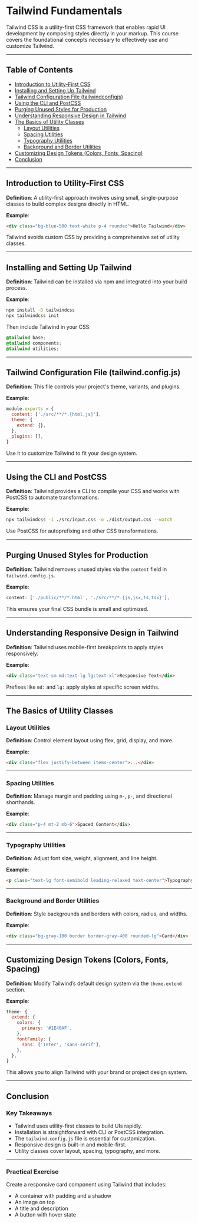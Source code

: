 
# Tailwind Fundamentals

Tailwind CSS is a utility-first CSS framework that enables rapid UI development by composing styles directly in your markup. This course covers the foundational concepts necessary to effectively use and customize Tailwind.

---

## Table of Contents

- [Introduction to Utility-First CSS](#introduction-to-utility-first-css)
- [Installing and Setting Up Tailwind](#installing-and-setting-up-tailwind)
- [Tailwind Configuration File (tailwindconfigjs)](#tailwind-configuration-file-tailwindconfigjs)
- [Using the CLI and PostCSS](#using-the-cli-and-postcss)
- [Purging Unused Styles for Production](#purging-unused-styles-for-production)
- [Understanding Responsive Design in Tailwind](#understanding-responsive-design-in-tailwind)
- [The Basics of Utility Classes](#the-basics-of-utility-classes)
  - [Layout Utilities](#layout-utilities)
  - [Spacing Utilities](#spacing-utilities)
  - [Typography Utilities](#typography-utilities)
  - [Background and Border Utilities](#background-and-border-utilities)
- [Customizing Design Tokens (Colors, Fonts, Spacing)](#customizing-design-tokens-colors-fonts-spacing)
- [Conclusion](#conclusion)

---

## Introduction to Utility-First CSS

**Definition**: A utility-first approach involves using small, single-purpose classes to build complex designs directly in HTML.

**Example**:
```html
<div class="bg-blue-500 text-white p-4 rounded">Hello Tailwind</div>
```

Tailwind avoids custom CSS by providing a comprehensive set of utility classes.

---

## Installing and Setting Up Tailwind

**Definition**: Tailwind can be installed via npm and integrated into your build process.

**Example**:
```bash
npm install -D tailwindcss
npx tailwindcss init
```

Then include Tailwind in your CSS:
```css
@tailwind base;
@tailwind components;
@tailwind utilities;
```

---

## Tailwind Configuration File (tailwind.config.js)

**Definition**: This file controls your project's theme, variants, and plugins.

**Example**:
```js
module.exports = {
  content: ['./src/**/*.{html,js}'],
  theme: {
    extend: {},
  },
  plugins: [],
}
```

Use it to customize Tailwind to fit your design system.

---

## Using the CLI and PostCSS

**Definition**: Tailwind provides a CLI to compile your CSS and works with PostCSS to automate transformations.

**Example**:
```bash
npx tailwindcss -i ./src/input.css -o ./dist/output.css --watch
```

Use PostCSS for autoprefixing and other CSS transformations.

---

## Purging Unused Styles for Production

**Definition**: Tailwind removes unused styles via the `content` field in `tailwind.config.js`.

**Example**:
```js
content: ['./public/**/*.html', './src/**/*.{js,jsx,ts,tsx}'],
```

This ensures your final CSS bundle is small and optimized.

---

## Understanding Responsive Design in Tailwind

**Definition**: Tailwind uses mobile-first breakpoints to apply styles responsively.

**Example**:
```html
<div class="text-sm md:text-lg lg:text-xl">Responsive Text</div>
```

Prefixes like `md:` and `lg:` apply styles at specific screen widths.

---

## The Basics of Utility Classes

### Layout Utilities

**Definition**: Control element layout using flex, grid, display, and more.

**Example**:
```html
<div class="flex justify-between items-center">...</div>
```

---

### Spacing Utilities

**Definition**: Manage margin and padding using `m-`, `p-`, and directional shorthands.

**Example**:
```html
<div class="p-4 mt-2 mb-6">Spaced Content</div>
```

---

### Typography Utilities

**Definition**: Adjust font size, weight, alignment, and line height.

**Example**:
```html
<p class="text-lg font-semibold leading-relaxed text-center">Typography</p>
```

---

### Background and Border Utilities

**Definition**: Style backgrounds and borders with colors, radius, and widths.

**Example**:
```html
<div class="bg-gray-100 border border-gray-400 rounded-lg">Card</div>
```

---

## Customizing Design Tokens (Colors, Fonts, Spacing)

**Definition**: Modify Tailwind’s default design system via the `theme.extend` section.

**Example**:
```js
theme: {
  extend: {
    colors: {
      primary: '#1E40AF',
    },
    fontFamily: {
      sans: ['Inter', 'sans-serif'],
    },
  },
}
```

This allows you to align Tailwind with your brand or project design system.

---

## Conclusion

### Key Takeaways

- Tailwind uses utility-first classes to build UIs rapidly.
- Installation is straightforward with CLI or PostCSS integration.
- The `tailwind.config.js` file is essential for customization.
- Responsive design is built-in and mobile-first.
- Utility classes cover layout, spacing, typography, and more.

---

### Practical Exercise

Create a responsive card component using Tailwind that includes:
- A container with padding and a shadow
- An image on top
- A title and description
- A button with hover state
